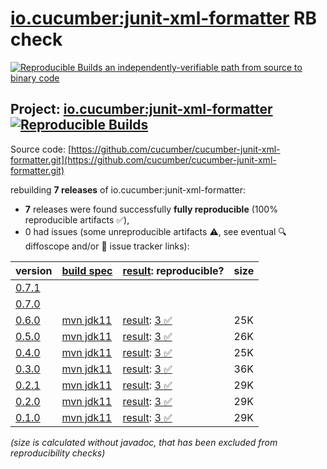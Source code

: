 [io.cucumber:junit-xml-formatter](https://central.sonatype.com/artifact/io.cucumber/junit-xml-formatter/versions) RB check
=======

[![Reproducible Builds](https://reproducible-builds.org/images/logos/rb.svg) an independently-verifiable path from source to binary code](https://reproducible-builds.org/)

## Project: [io.cucumber:junit-xml-formatter](https://central.sonatype.com/artifact/io.cucumber/junit-xml-formatter/versions) [![Reproducible Builds](https://img.shields.io/endpoint?url=https://raw.githubusercontent.com/jvm-repo-rebuild/reproducible-central/master/content/io/cucumber/junit-xml-formatter/badge.json)](https://github.com/jvm-repo-rebuild/reproducible-central/blob/master/content/io/cucumber/junit-xml-formatter/README.md)

Source code: [https://github.com/cucumber/cucumber-junit-xml-formatter.git](https://github.com/cucumber/cucumber-junit-xml-formatter.git)

rebuilding **7 releases** of io.cucumber:junit-xml-formatter:
- **7** releases were found successfully **fully reproducible** (100% reproducible artifacts :white_check_mark:),
- 0 had issues (some unreproducible artifacts :warning:, see eventual :mag: diffoscope and/or :memo: issue tracker links):

| version | [build spec](/BUILDSPEC.md) | [result](https://reproducible-builds.org/docs/jvm/): reproducible? | size |
| -- | --------- | ------ | -- |
| [0.7.1](https://central.sonatype.com/artifact/io.cucumber/junit-xml-formatter/0.7.1/pom) | | | |
| [0.7.0](https://central.sonatype.com/artifact/io.cucumber/junit-xml-formatter/0.7.0/pom) | | | |
| [0.6.0](https://central.sonatype.com/artifact/io.cucumber/junit-xml-formatter/0.6.0/pom) | [mvn jdk11](junit-xml-formatter-0.6.0.buildspec) | [result](junit-xml-formatter-0.6.0.buildinfo): [3 :white_check_mark: ](junit-xml-formatter-0.6.0.buildcompare) | 25K |
| [0.5.0](https://central.sonatype.com/artifact/io.cucumber/junit-xml-formatter/0.5.0/pom) | [mvn jdk11](junit-xml-formatter-0.5.0.buildspec) | [result](junit-xml-formatter-0.5.0.buildinfo): [3 :white_check_mark: ](junit-xml-formatter-0.5.0.buildcompare) | 26K |
| [0.4.0](https://central.sonatype.com/artifact/io.cucumber/junit-xml-formatter/0.4.0/pom) | [mvn jdk11](junit-xml-formatter-0.4.0.buildspec) | [result](junit-xml-formatter-0.4.0.buildinfo): [3 :white_check_mark: ](junit-xml-formatter-0.4.0.buildcompare) | 25K |
| [0.3.0](https://central.sonatype.com/artifact/io.cucumber/junit-xml-formatter/0.3.0/pom) | [mvn jdk11](junit-xml-formatter-0.3.0.buildspec) | [result](junit-xml-formatter-0.3.0.buildinfo): [3 :white_check_mark: ](junit-xml-formatter-0.3.0.buildcompare) | 36K |
| [0.2.1](https://central.sonatype.com/artifact/io.cucumber/junit-xml-formatter/0.2.1/pom) | [mvn jdk11](junit-xml-formatter-0.2.1.buildspec) | [result](junit-xml-formatter-0.2.1.buildinfo): [3 :white_check_mark: ](junit-xml-formatter-0.2.1.buildcompare) | 29K |
| [0.2.0](https://central.sonatype.com/artifact/io.cucumber/junit-xml-formatter/0.2.0/pom) | [mvn jdk11](junit-xml-formatter-0.2.0.buildspec) | [result](junit-xml-formatter-0.2.0.buildinfo): [3 :white_check_mark: ](junit-xml-formatter-0.2.0.buildcompare) | 29K |
| [0.1.0](https://central.sonatype.com/artifact/io.cucumber/junit-xml-formatter/0.1.0/pom) | [mvn jdk11](junit-xml-formatter-0.1.0.buildspec) | [result](junit-xml-formatter-0.1.0.buildinfo): [3 :white_check_mark: ](junit-xml-formatter-0.1.0.buildcompare) | 29K |

<i>(size is calculated without javadoc, that has been excluded from reproducibility checks)</i>
